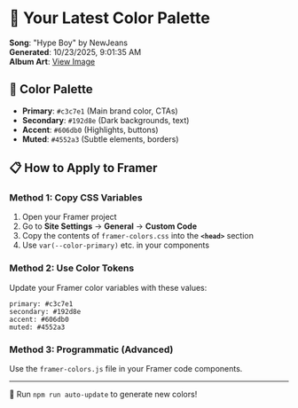 # 🎨 Your Latest Color Palette

**Song**: "Hype Boy" by NewJeans  
**Generated**: 10/23/2025, 9:01:35 AM  
**Album Art**: [View Image](https://lastfm.freetls.fastly.net/i/u/300x300/6b11d36a21405b894d8b198e225edc09.png)

## 🎨 Color Palette
- **Primary**: `#c3c7e1` (Main brand color, CTAs)
- **Secondary**: `#192d8e` (Dark backgrounds, text)  
- **Accent**: `#606db0` (Highlights, buttons)
- **Muted**: `#4552a3` (Subtle elements, borders)

## 📋 How to Apply to Framer

### Method 1: Copy CSS Variables
1. Open your Framer project
2. Go to **Site Settings** → **General** → **Custom Code**
3. Copy the contents of `framer-colors.css` into the **`<head>`** section
4. Use `var(--color-primary)` etc. in your components

### Method 2: Use Color Tokens
Update your Framer color variables with these values:
```
primary: #c3c7e1
secondary: #192d8e
accent: #606db0
muted: #4552a3
```

### Method 3: Programmatic (Advanced)
Use the `framer-colors.js` file in your Framer code components.

---
🔄 Run `npm run auto-update` to generate new colors!
